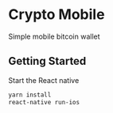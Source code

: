 # Crypto Mobile

Simple mobile bitcoin wallet

## Getting Started

Start the React native

```sh
yarn install
react-native run-ios
```
